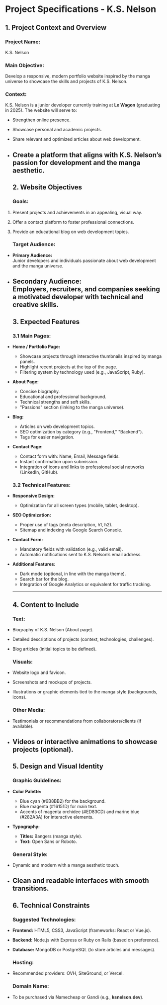 # **Project Specifications \- K.S. Nelson**

## **1\. Project Context and Overview**

### **Project Name:**

K.S. Nelson

### **Main Objective:**

Develop a responsive, modern portfolio website inspired by the manga universe to showcase the skills and projects of K.S. Nelson.

### **Context:**

K.S. Nelson is a junior developer currently training at **Le Wagon** (graduating in 2025). The website will serve to:

* Strengthen online presence.  
* Showcase personal and academic projects.  
* Share relevant and optimized articles about web development.  
* Create a platform that aligns with K.S. Nelson’s passion for development and the manga aesthetic.  
  ---

  ## **2\. Website Objectives**

  ### **Goals:**

1. Present projects and achievements in an appealing, visual way.  
2. Offer a contact platform to foster professional connections.  
3. Provide an educational blog on web development topics.

   ### **Target Audience:**

* **Primary Audience:**  
  Junior developers and individuals passionate about web development and the manga universe.  
* **Secondary Audience:**  
  Employers, recruiters, and companies seeking a motivated developer with technical and creative skills.  
  ---

  ## **3\. Expected Features**

  ### **3.1 Main Pages:**

* **Home / Portfolio Page:**  
  * Showcase projects through interactive thumbnails inspired by manga panels.  
  * Highlight recent projects at the top of the page.  
  * Filtering system by technology used (e.g., JavaScript, Ruby).  
* **About Page:**  
  * Concise biography.  
  * Educational and professional background.  
  * Technical strengths and soft skills.  
  * "Passions" section (linking to the manga universe).  
* **Blog:**  
  * Articles on web development topics.  
  * SEO optimization by category (e.g., "Frontend," "Backend").  
  * Tags for easier navigation.  
* **Contact Page:**  
  * Contact form with: Name, Email, Message fields.  
  * Instant confirmation upon submission.  
  * Integration of icons and links to professional social networks (LinkedIn, GitHub).

  ### **3.2 Technical Features:**

* **Responsive Design:**  
  * Optimization for all screen types (mobile, tablet, desktop).  
* **SEO Optimization:**  
  * Proper use of tags (meta description, h1, h2).  
  * Sitemap and indexing via Google Search Console.  
* **Contact Form:**  
  * Mandatory fields with validation (e.g., valid email).  
  * Automatic notifications sent to K.S. Nelson’s email address.  
* **Additional Features:**  
  * Dark mode (optional, in line with the manga theme).  
  * Search bar for the blog.  
  * Integration of Google Analytics or equivalent for traffic tracking.

  ---

  ## **4\. Content to Include**

  ### **Text:**

* Biography of K.S. Nelson (About page).  
* Detailed descriptions of projects (context, technologies, challenges).  
* Blog articles (initial topics to be defined).

  ### **Visuals:**

* Website logo and favicon.  
* Screenshots and mockups of projects.  
* Illustrations or graphic elements tied to the manga style (backgrounds, icons).

  ### **Other Media:**

* Testimonials or recommendations from collaborators/clients (if available).  
* Videos or interactive animations to showcase projects (optional).  
  ---

  ## **5\. Design and Visual Identity**

  ### **Graphic Guidelines:**

* **Color Palette:**  
  * Blue cyan (\#6B8BB2) for the background.  
  * Blue magenta (\#16151D) for main text.  
  * Accents of magenta orchidee (\#ED83CD) and marine blue (\#282A3A) for interactive elements.  
* **Typography:**  
  * **Titles:** Bangers (manga style).  
  * **Text:** Open Sans or Roboto.

  ### **General Style:**

* Dynamic and modern with a manga aesthetic touch.  
* Clean and readable interfaces with smooth transitions.  
  ---

  ## **6\. Technical Constraints**

  ### **Suggested Technologies:**

* **Frontend:** HTML5, CSS3, JavaScript (frameworks: React or Vue.js).  
* **Backend:** Node.js with Express or Ruby on Rails (based on preference).  
* **Database:** MongoDB or PostgreSQL (to store articles and messages).

  ### **Hosting:**

* Recommended providers: OVH, SiteGround, or Vercel.

  ### **Domain Name:**

* To be purchased via Namecheap or Gandi (e.g., **ksnelson.dev**).